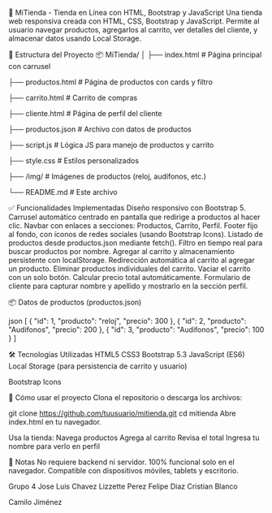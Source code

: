 🛒 MiTienda - Tienda en Línea con HTML, Bootstrap y JavaScript
Una tienda web responsiva creada con HTML, CSS, Bootstrap y JavaScript. Permite al usuario navegar productos, agregarlos al carrito, ver detalles del cliente, y almacenar datos usando Local Storage.

📁 Estructura del Proyecto
📦 MiTienda/
│
├── index.html           # Página principal con carrusel

├── productos.html       # Página de productos con cards y filtro

├── carrito.html         # Carrito de compras

├── cliente.html         # Página de perfil del cliente

├── productos.json       # Archivo con datos de productos

├── script.js            # Lógica JS para manejo de productos y carrito

├── style.css            # Estilos personalizados

├── /img/                # Imágenes de productos (reloj, audífonos, etc.)

└── README.md            # Este archivo

✅ Funcionalidades Implementadas
Diseño responsivo con Bootstrap 5.
Carrusel automático centrado en pantalla que redirige a productos al hacer clic.
Navbar con enlaces a secciones: Productos, Carrito, Perfil.
Footer fijo al fondo, con íconos de redes sociales (usando Bootstrap Icons).
Listado de productos desde productos.json mediante fetch().
Filtro en tiempo real para buscar productos por nombre.
Agregar al carrito y almacenamiento persistente con localStorage.
Redirección automática al carrito al agregar un producto.
Eliminar productos individuales del carrito.
Vaciar el carrito con un solo botón.
Calcular precio total automáticamente.
Formulario de cliente para capturar nombre y apellido y mostrarlo en la sección perfil.

📦 Datos de productos (productos.json)

json
[
  { "id": 1, "producto": "reloj", "precio": 300 },
  { "id": 2, "producto": "Audifonos", "precio": 200 },
  { "id": 3, "producto": "Audifonos", "precio": 100 }
]

🛠 Tecnologías Utilizadas
HTML5
CSS3
Bootstrap 5.3
JavaScript (ES6)
Local Storage (para persistencia de carrito y usuario)

Bootstrap Icons

🚀 Cómo usar el proyecto
Clona el repositorio o descarga los archivos:

git clone https://github.com/tuusuario/mitienda.git
cd mitienda
Abre index.html en tu navegador.

Usa la tienda:
Navega productos
Agrega al carrito
Revisa el total
Ingresa tu nombre para verlo en perfil

📌 Notas
No requiere backend ni servidor.
100% funcional solo en el navegador.
Compatible con dispositivos móviles, tablets y escritorio.

Grupo 4
Jose Luis Chavez
Lizzette Perez
Felipe Diaz
Cristian Blanco

Camilo Jiménez
